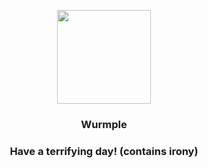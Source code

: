 <p align="center">
    <img src="https://raw.githubusercontent.com/PokeAPI/sprites/master/sprites/pokemon/265.png" width="150" height="150">
</p>
<h3 align="center"> <b>Wurmple</b></h3>
<h3 align="center">Have a terrifying day! (contains irony)</h3>
